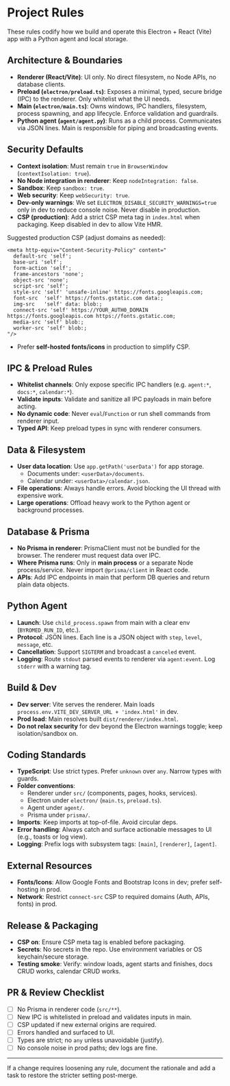 # Project Rules

These rules codify how we build and operate this Electron + React (Vite) app with a Python agent and local storage.

## Architecture & Boundaries
- **Renderer (React/Vite)**: UI only. No direct filesystem, no Node APIs, no database clients.
- **Preload (`electron/preload.ts`)**: Exposes a minimal, typed, secure bridge (IPC) to the renderer. Only whitelist what the UI needs.
- **Main (`electron/main.ts`)**: Owns windows, IPC handlers, filesystem, process spawning, and app lifecycle. Enforce validation and guardrails.
- **Python agent (`agent/agent.py`)**: Runs as a child process. Communicates via JSON lines. Main is responsible for piping and broadcasting events.

## Security Defaults
- **Context isolation**: Must remain `true` in `BrowserWindow` (`contextIsolation: true`).
- **No Node integration in renderer**: Keep `nodeIntegration: false`.
- **Sandbox**: Keep `sandbox: true`.
- **Web security**: Keep `webSecurity: true`.
- **Dev-only warnings**: We set `ELECTRON_DISABLE_SECURITY_WARNINGS=true` only in dev to reduce console noise. Never disable in production.
- **CSP (production)**: Add a strict CSP meta tag in `index.html` when packaging. Keep disabled in dev to allow Vite HMR.

Suggested production CSP (adjust domains as needed):
```
<meta http-equiv="Content-Security-Policy" content="
  default-src 'self';
  base-uri 'self';
  form-action 'self';
  frame-ancestors 'none';
  object-src 'none';
  script-src 'self';
  style-src 'self' 'unsafe-inline' https://fonts.googleapis.com;
  font-src  'self' https://fonts.gstatic.com data:;
  img-src   'self' data: blob:;
  connect-src 'self' https://YOUR_AUTH0_DOMAIN https://fonts.googleapis.com https://fonts.gstatic.com;
  media-src 'self' blob:;
  worker-src 'self' blob:;
"/>
```
- Prefer **self-hosted fonts/icons** in production to simplify CSP.

## IPC & Preload Rules
- **Whitelist channels**: Only expose specific IPC handlers (e.g. `agent:*`, `docs:*`, `calendar:*`).
- **Validate inputs**: Validate and sanitize all IPC payloads in main before acting.
- **No dynamic code**: Never `eval`/`Function` or run shell commands from renderer input.
- **Typed API**: Keep preload types in sync with renderer consumers.

## Data & Filesystem
- **User data location**: Use `app.getPath('userData')` for app storage.
  - Documents under: `<userData>/documents`.
  - Calendar under: `<userData>/calendar.json`.
- **File operations**: Always handle errors. Avoid blocking the UI thread with expensive work.
- **Large operations**: Offload heavy work to the Python agent or background processes.

## Database & Prisma
- **No Prisma in renderer**: PrismaClient must not be bundled for the browser. The renderer must request data over IPC.
- **Where Prisma runs**: Only in **main process** or a separate Node process/service. Never import `@prisma/client` in React code.
- **APIs**: Add IPC endpoints in main that perform DB queries and return plain data objects.

## Python Agent
- **Launch**: Use `child_process.spawn` from main with a clear env (`BYROMED_RUN_ID`, etc.).
- **Protocol**: JSON lines. Each line is a JSON object with `step`, `level`, `message`, etc.
- **Cancellation**: Support `SIGTERM` and broadcast a `canceled` event.
- **Logging**: Route `stdout` parsed events to renderer via `agent:event`. Log `stderr` with a warning tag.

## Build & Dev
- **Dev server**: Vite serves the renderer. Main loads `process.env.VITE_DEV_SERVER_URL + 'index.html'` in dev.
- **Prod load**: Main resolves built `dist/renderer/index.html`.
- **Do not relax security** for dev beyond the Electron warnings toggle; keep isolation/sandbox on.

## Coding Standards
- **TypeScript**: Use strict types. Prefer `unknown` over `any`. Narrow types with guards.
- **Folder conventions**:
  - Renderer under `src/` (components, pages, hooks, services).
  - Electron under `electron/` (`main.ts`, `preload.ts`).
  - Agent under `agent/`.
  - Prisma under `prisma/`.
- **Imports**: Keep imports at top-of-file. Avoid circular deps.
- **Error handling**: Always catch and surface actionable messages to UI (e.g., toasts or log view).
- **Logging**: Prefix logs with subsystem tags: `[main]`, `[renderer]`, `[agent]`.

## External Resources
- **Fonts/Icons**: Allow Google Fonts and Bootstrap Icons in dev; prefer self-hosting in prod.
- **Network**: Restrict `connect-src` CSP to required domains (Auth, APIs, fonts) in prod.

## Release & Packaging
- **CSP on**: Ensure CSP meta tag is enabled before packaging.
- **Secrets**: No secrets in the repo. Use environment variables or OS keychain/secure storage.
- **Testing smoke**: Verify: window loads, agent starts and finishes, docs CRUD works, calendar CRUD works.

## PR & Review Checklist
- [ ] No Prisma in renderer code (`src/**`).
- [ ] New IPC is whitelisted in preload and validates inputs in main.
- [ ] CSP updated if new external origins are required.
- [ ] Errors handled and surfaced to UI.
- [ ] Types are strict; no `any` unless unavoidable (justify).
- [ ] No console noise in prod paths; dev logs are fine.

---
If a change requires loosening any rule, document the rationale and add a task to restore the stricter setting post-merge.
